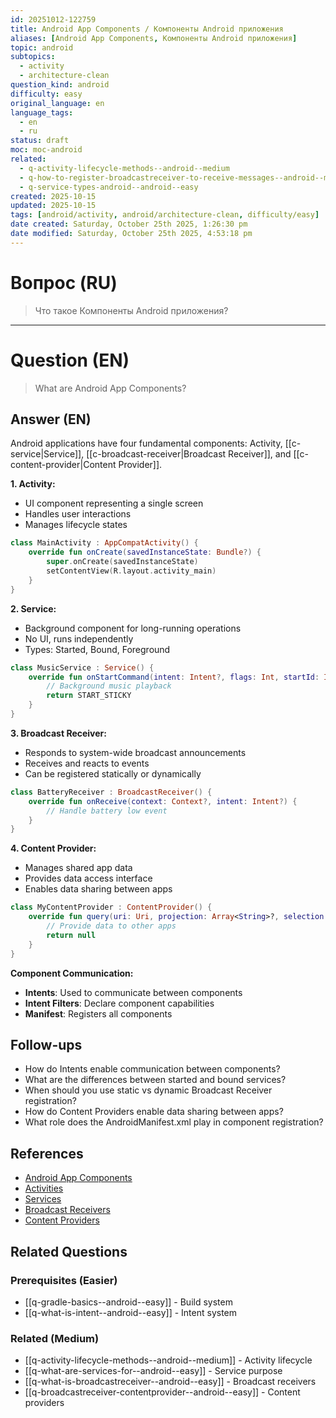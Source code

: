 ```yaml
---
id: 20251012-122759
title: Android App Components / Компоненты Android приложения
aliases: [Android App Components, Компоненты Android приложения]
topic: android
subtopics:
  - activity
  - architecture-clean
question_kind: android
difficulty: easy
original_language: en
language_tags:
  - en
  - ru
status: draft
moc: moc-android
related:
  - q-activity-lifecycle-methods--android--medium
  - q-how-to-register-broadcastreceiver-to-receive-messages--android--medium
  - q-service-types-android--android--easy
created: 2025-10-15
updated: 2025-10-15
tags: [android/activity, android/architecture-clean, difficulty/easy]
date created: Saturday, October 25th 2025, 1:26:30 pm
date modified: Saturday, October 25th 2025, 4:53:18 pm
---
```


# Вопрос (RU)
> Что такое Компоненты Android приложения?

---

# Question (EN)
> What are Android App Components?

## Answer (EN)
Android applications have four fundamental components: Activity, [[c-service|Service]], [[c-broadcast-receiver|Broadcast Receiver]], and [[c-content-provider|Content Provider]].

**1. Activity:**
- UI component representing a single screen
- Handles user interactions
- Manages lifecycle states

```kotlin
class MainActivity : AppCompatActivity() {
    override fun onCreate(savedInstanceState: Bundle?) {
        super.onCreate(savedInstanceState)
        setContentView(R.layout.activity_main)
    }
}
```

**2. Service:**
- Background component for long-running operations
- No UI, runs independently
- Types: Started, Bound, Foreground

```kotlin
class MusicService : Service() {
    override fun onStartCommand(intent: Intent?, flags: Int, startId: Int): Int {
        // Background music playback
        return START_STICKY
    }
}
```

**3. Broadcast Receiver:**
- Responds to system-wide broadcast announcements
- Receives and reacts to events
- Can be registered statically or dynamically

```kotlin
class BatteryReceiver : BroadcastReceiver() {
    override fun onReceive(context: Context?, intent: Intent?) {
        // Handle battery low event
    }
}
```

**4. Content Provider:**
- Manages shared app data
- Provides data access interface
- Enables data sharing between apps

```kotlin
class MyContentProvider : ContentProvider() {
    override fun query(uri: Uri, projection: Array<String>?, selection: String?, selectionArgs: Array<String>?, sortOrder: String?): Cursor? {
        // Provide data to other apps
        return null
    }
}
```

**Component Communication:**
- **Intents**: Used to communicate between components
- **Intent Filters**: Declare component capabilities
- **Manifest**: Registers all components

## Follow-ups

- How do Intents enable communication between components?
- What are the differences between started and bound services?
- When should you use static vs dynamic Broadcast Receiver registration?
- How do Content Providers enable data sharing between apps?
- What role does the AndroidManifest.xml play in component registration?

## References

- [Android App Components](https://developer.android.com/guide/components/fundamentals)
- [Activities](https://developer.android.com/guide/components/activities/intro-activities)
- [Services](https://developer.android.com/guide/components/services)
- [Broadcast Receivers](https://developer.android.com/guide/components/broadcasts)
- [Content Providers](https://developer.android.com/guide/topics/providers/content-providers)

## Related Questions

### Prerequisites (Easier)
- [[q-gradle-basics--android--easy]] - Build system
- [[q-what-is-intent--android--easy]] - Intent system

### Related (Medium)
- [[q-activity-lifecycle-methods--android--medium]] - Activity lifecycle
- [[q-what-are-services-for--android--easy]] - Service purpose
- [[q-what-is-broadcastreceiver--android--easy]] - Broadcast receivers
- [[q-broadcastreceiver-contentprovider--android--easy]] - Content providers